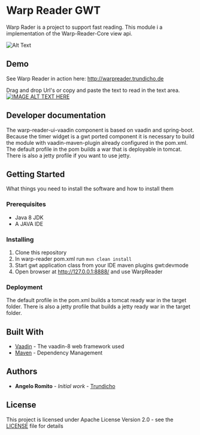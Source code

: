 # Warp Reader GWT

Warp Rader is a project to support fast reading. This module i a implementation of the Warp-Reader-Core view api.

![Alt Text](http://www.warpreader.trundicho.de/WarpReader.gif)

## Demo

See Warp Reader in action here:
http://warpreader.trundicho.de

Drag and drop Url's or copy and paste the text to read in the text area.
[![IMAGE ALT TEXT HERE](http://img.youtube.com/vi/DlbKjgIBs-k/0.jpg)](http://www.youtube.com/watch?v=DlbKjgIBs-k)

## Developer documentation
The warp-reader-ui-vaadin component is based on vaadin and spring-boot.  
Because the timer widget is a gwt ported component it is necessary to build the module with vaadin-maven-plugin already configured in the pom.xml.  
The default profile in the pom builds a war that is deployable in tomcat.  
There is also a jetty profile if you want to use jetty.  

## Getting Started
What things you need to install the software and how to install them

### Prerequisites

- Java 8 JDK
- A JAVA IDE

### Installing

1. Clone this repository
2. In warp-reader pom.xml run `mvn clean install`
3. Start gwt application class from your IDE maven plugins gwt:devmode
4. Open browser at http://127.0.0.1:8888/ and use WarpReader

### Deployment

The default profile in the pom.xml builds a tomcat ready war in the target folder.
There is also a jetty profile that builds a jetty ready war in the target folder.

## Built With

* [Vaadin](https://vaadin.com/docs/v8/framework/tutorial.html) - The vaadin-8 web framework used
* [Maven](https://maven.apache.org/) - Dependency Management

## Authors

* **Angelo Romito** - *Initial work* - [Trundicho](https://github.com/Trundicho)

## License

This project is licensed under Apache License Version 2.0 - see the [LICENSE](LICENSE) file for details
